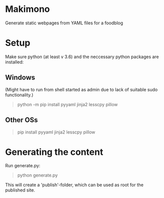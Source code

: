 # Makimono
Generate static webpages from YAML files for a foodblog

# Setup

Make sure python (at least v 3.6) and the neccessary python packages are installed:

## Windows

(Might have to run from shell started as admin due to lack of suitable sudo functionality.)

> python -m pip install pyyaml jinja2 lesscpy pillow

## Other OSs

> pip install pyyaml jinja2 lesscpy pillow

# Generating the content

Run generate.py:

> python generate.py

This will create a 'publish'-folder, which can be used as root for the published site.
